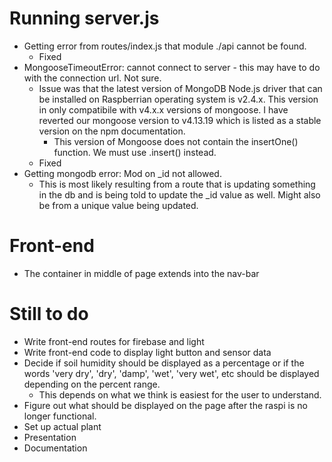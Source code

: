 # Running server.js

* Getting error from routes/index.js that module ./api cannot be found.
    - Fixed
* MongooseTimeoutError: cannot connect to server - this may have to do
with the connection url. Not sure.
    - Issue was that the latest version of MongoDB Node.js driver that
    can be installed on Raspberrian operating system is v2.4.x.  This
    version in only compatibile with v4.x.x versions of mongoose.
    I have reverted our mongoose version to v4.13.19 which is listed
    as a stable version on the npm documentation.
        - This version of Mongoose does not contain the insertOne()
        function.  We must use .insert() instead.
    - Fixed
* Getting mongodb error: Mod on _id not allowed.
    - This is most likely resulting from a route that is updating
    something in the db and is being told to update the _id value
    as well.  Might also be from a unique value being updated.


# Front-end

* The container in middle of page extends into the nav-bar


# Still to do

* Write front-end routes for firebase and light
* Write front-end code to display light button and sensor data
* Decide if soil humidity should be displayed as a percentage or
if the words 'very dry', 'dry', 'damp', 'wet', 'very wet', etc
should be displayed depending on the percent range.
    - This depends on what we think is easiest for the user to 
    understand.
* Figure out what should be displayed on the page after the raspi
is no longer functional.
* Set up actual plant
* Presentation
* Documentation
